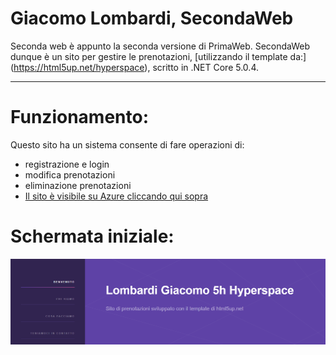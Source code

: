 # Giacomo Lombardi, SecondaWeb

Seconda web è appunto la seconda versione di PrimaWeb. SecondaWeb dunque è un sito per gestire le prenotazioni, [utilizzando il template da:] (https://html5up.net/hyperspace), scritto in .NET Core 5.0.4. 
<hr>

# Funzionamento:

Questo sito ha un sistema consente di fare operazioni di:
* registrazione e login
* modifica prenotazioni
* eliminazione prenotazioni
* [Il sito è visibile su Azure cliccando qui sopra](https://lombardi5hsecondweb.azurewebsites.net/)

# Schermata iniziale:
![](home.PNG)

